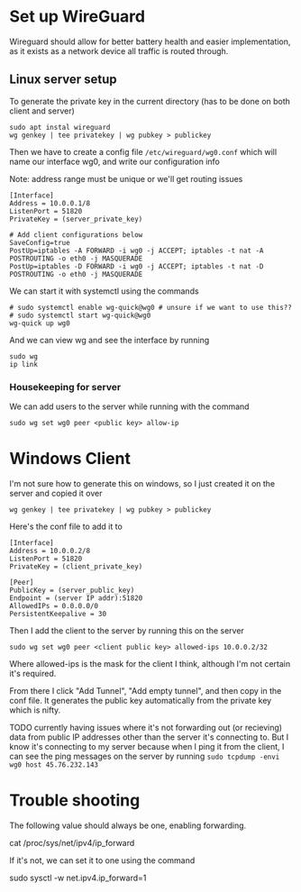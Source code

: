 # Set up WireGuard

Wireguard should allow for better battery health and easier implementation, as it exists as a network device all traffic is routed through.

## Linux server setup

To generate the private key in the current directory (has to be done on both client and server)

```
sudo apt instal wireguard
wg genkey | tee privatekey | wg pubkey > publickey
```

Then we have to create a config file `/etc/wireguard/wg0.conf` which will name our interface wg0, and write our configuration info

Note: address range must be unique or we'll get routing issues

```
[Interface]
Address = 10.0.0.1/8
ListenPort = 51820
PrivateKey = (server_private_key)

# Add client configurations below
SaveConfig=true
PostUp=iptables -A FORWARD -i wg0 -j ACCEPT; iptables -t nat -A POSTROUTING -o eth0 -j MASQUERADE
PostUp=iptables -D FORWARD -i wg0 -j ACCEPT; iptables -t nat -D POSTROUTING -o eth0 -j MASQUERADE
```

We can start it with systemctl using the commands

```
# sudo systemctl enable wg-quick@wg0 # unsure if we want to use this??
# sudo systemctl start wg-quick@wg0
wg-quick up wg0
```

And we can view wg and see the interface by running 

```
sudo wg
ip link
```

### Housekeeping for server

We can add users to the server while running with the command

```
sudo wg set wg0 peer <public key> allow-ip
```


# Windows Client

I'm not sure how to generate this on windows, so I just created it on the server and copied it over

```
wg genkey | tee privatekey | wg pubkey > publickey
```

Here's the conf file to add it to

```
[Interface]
Address = 10.0.0.2/8
ListenPort = 51820
PrivateKey = (client_private_key)

[Peer]
PublicKey = (server_public_key)
Endpoint = (server IP addr):51820
AllowedIPs = 0.0.0.0/0
PersistentKeepalive = 30
```

Then I add the client to the server by running this on the server

```
sudo wg set wg0 peer <client public key> allowed-ips 10.0.0.2/32
```

Where allowed-ips is the mask for the client I think, although I'm not certain it's required.

From there I click "Add Tunnel", "Add empty tunnel", and then copy in the conf file. It generates the public key automatically from the private key which is nifty.


TODO currently having issues where it's not forwarding out (or recieving) data from public IP addresses other than the server it's connecting to. But I know it's connecting to my server because when I ping it from the client, I can see the ping messages on the server by running `sudo tcpdump -envi wg0 host 45.76.232.143`





# Trouble shooting

The following value should always be one, enabling forwarding. 

cat /proc/sys/net/ipv4/ip_forward

If it's not, we can set it to one using the command

sudo sysctl -w net.ipv4.ip_forward=1


